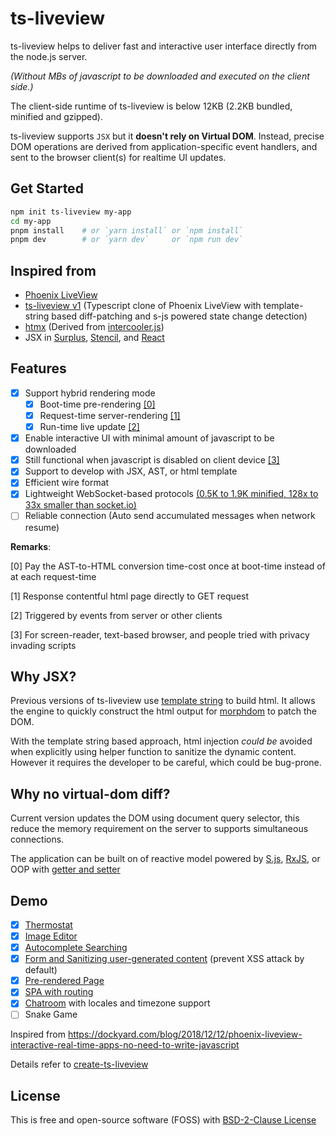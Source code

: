 # ts-liveview

ts-liveview helps to deliver fast and interactive user interface directly from the node.js server.

_(Without MBs of javascript to be downloaded and executed on the client side.)_

The client-side runtime of ts-liveview is below 12KB (2.2KB bundled, minified and gzipped).

ts-liveview supports `JSX` but it **doesn't rely on Virtual DOM**. Instead, precise DOM operations are derived from application-specific event handlers, and sent to the browser client(s) for realtime UI updates.

## Get Started

```bash
npm init ts-liveview my-app
cd my-app
pnpm install	# or `yarn install` or `npm install`
pnpm dev    	# or `yarn dev`     or `npm run dev`
```

## Inspired from

- [Phoenix LiveView](https://dockyard.com/blog/2018/12/12/phoenix-liveview-interactive-real-time-apps-no-need-to-write-javascript)
- [ts-liveview v1](https://github.com/beenotung/ts-liveview/tree/v1) (Typescript clone of Phoenix LiveView with template-string based diff-patching and s-js powered state change detection)
- [htmx](https://htmx.org) (Derived from [intercooler.js](https://intercoolerjs.org))
- JSX in [Surplus](https://github.com/adamhaile/surplus), [Stencil](https://stenciljs.com/docs/templating-jsx), and [React](https://reactjs.org/docs/react-without-jsx.html)

## Features

- [x] Support hybrid rendering mode
  - [x] Boot-time pre-rendering [[0]](#0)
  - [x] Request-time server-rendering [[1]](#1)
  - [x] Run-time live update [[2]](#2)
- [x] Enable interactive UI with minimal amount of javascript to be downloaded
- [x] Still functional when javascript is disabled on client device [[3]](#3)
- [x] Support to develop with JSX, AST, or html template
- [x] Efficient wire format
- [x] Lightweight WebSocket-based protocols [(0.5K to 1.9K minified, 128x to 33x smaller than socket.io)](./size.md)
- [ ] Reliable connection (Auto send accumulated messages when network resume)

**Remarks**:

<span id='0'>[0]</span> Pay the AST-to-HTML conversion time-cost once at boot-time instead of at each request-time

<span id='1'>[1]</span> Response contentful html page directly to GET request

<span id='2'>[2]</span> Triggered by events from server or other clients

<span id='3'>[3]</span> For screen-reader, text-based browser, and people tried with privacy invading scripts

## Why JSX?

Previous versions of ts-liveview use [template string](https://github.com/beenotung/ts-liveview/blob/25f54760b378c0a0d8d2607bde4afa2878bb0ae6/test/demo-server-clock.ts#L11) to build html. It allows the engine to quickly construct the html output for [morphdom](https://github.com/patrick-steele-idem/morphdom) to patch the DOM.

With the template string based approach, html injection _could be_ avoided when explicitly using helper function to sanitize the dynamic content. However it requires the developer to be careful, which could be bug-prone.

## Why no virtual-dom diff?

Current version updates the DOM using document query selector, this reduce the memory requirement on the server to supports simultaneous connections.

The application can be built on of reactive model powered by [S.js](https://github.com/adamhaile/S), [RxJS](https://github.com/ReactiveX/rxjs), or OOP with [getter and setter](https://vuejs.org/v2/guide/reactivity.html)

## Demo

- [x] [Thermostat](./server/app/pages/thermostat.tsx)
- [x] [Image Editor](./server/app/pages/editor.tsx)
- [x] [Autocomplete Searching](./server/app/pages/auto-complete-demo.tsx)
- [x] [Form and Sanitizing user-generated content](./server/app/pages/demo-form.tsx) (prevent XSS attack by default)
- [x] [Pre-rendered Page](./server/app/pages/home.tsx)
- [x] [SPA with routing](./server/app/app.tsx)
- [x] [Chatroom](./server/app/pages/chatroom.tsx) with locales and timezone support
- [ ] Snake Game

Inspired from https://dockyard.com/blog/2018/12/12/phoenix-liveview-interactive-real-time-apps-no-need-to-write-javascript

Details refer to [create-ts-liveview](https://github.com/beenotung/create-ts-liveview)

## License

This is free and open-source software (FOSS) with
[BSD-2-Clause License](./LICENSE)
